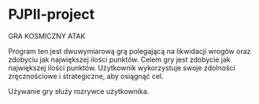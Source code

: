 # PJPII-project
GRA KOSMICZNY ATAK

Program ten jest dwuwymiarową grą polegającą na likwidacji wrogów oraz zdobyciu jak największej ilości punktów.
Celem gry jest zdobycie jak największej ilości punktów. Użytkownik wykorzystuje swoje zdolności zręcznościowe i strategiczne, aby osiągnąć cel. 

Używanie gry służy rozrywce użytkownika.
